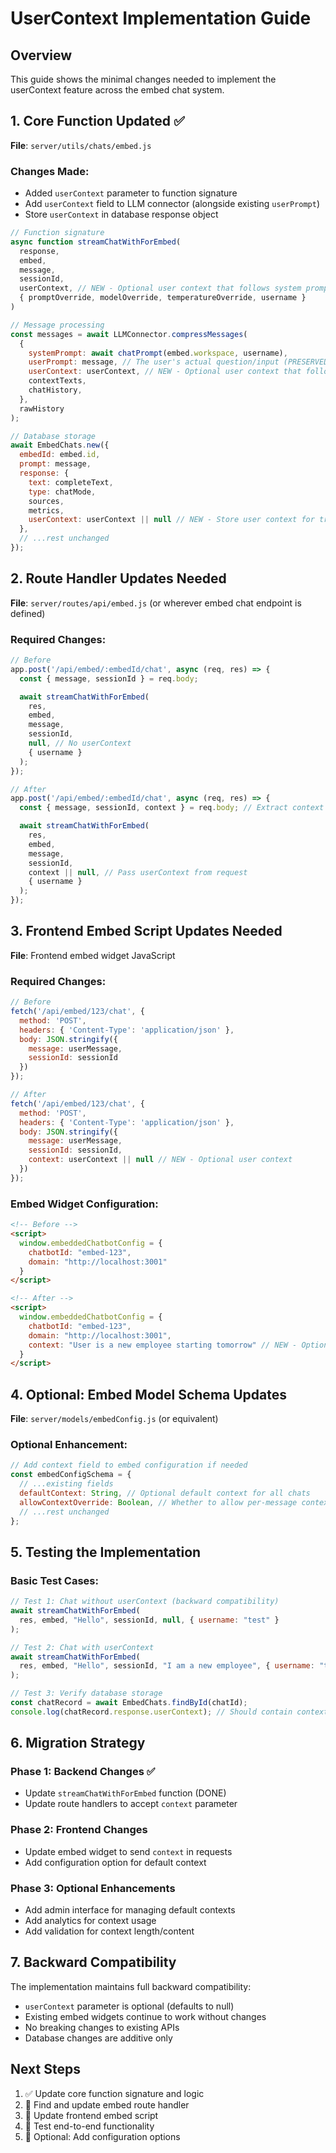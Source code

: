 # UserContext Implementation Guide

## Overview
This guide shows the minimal changes needed to implement the userContext feature across the embed chat system.

## 1. Core Function Updated ✅

**File**: `server/utils/chats/embed.js`

### Changes Made:
- Added `userContext` parameter to function signature
- Add `userContext` field to LLM connector (alongside existing `userPrompt`)
- Store `userContext` in database response object

```javascript
// Function signature
async function streamChatWithForEmbed(
  response,
  embed,
  message,
  sessionId,
  userContext, // NEW - Optional user context that follows system prompt
  { promptOverride, modelOverride, temperatureOverride, username }
)

// Message processing
const messages = await LLMConnector.compressMessages(
  {
    systemPrompt: await chatPrompt(embed.workspace, username),
    userPrompt: message, // The user's actual question/input (PRESERVED)
    userContext: userContext, // NEW - Optional user context that follows system prompt
    contextTexts,
    chatHistory,
  },
  rawHistory
);

// Database storage
await EmbedChats.new({
  embedId: embed.id,
  prompt: message,
  response: {
    text: completeText,
    type: chatMode,
    sources,
    metrics,
    userContext: userContext || null // NEW - Store user context for tracking
  },
  // ...rest unchanged
});
```

## 2. Route Handler Updates Needed

**File**: `server/routes/api/embed.js` (or wherever embed chat endpoint is defined)

### Required Changes:
```javascript
// Before
app.post('/api/embed/:embedId/chat', async (req, res) => {
  const { message, sessionId } = req.body;

  await streamChatWithForEmbed(
    res,
    embed,
    message,
    sessionId,
    null, // No userContext
    { username }
  );
});

// After
app.post('/api/embed/:embedId/chat', async (req, res) => {
  const { message, sessionId, context } = req.body; // Extract context

  await streamChatWithForEmbed(
    res,
    embed,
    message,
    sessionId,
    context || null, // Pass userContext from request
    { username }
  );
});
```

## 3. Frontend Embed Script Updates Needed

**File**: Frontend embed widget JavaScript

### Required Changes:
```javascript
// Before
fetch('/api/embed/123/chat', {
  method: 'POST',
  headers: { 'Content-Type': 'application/json' },
  body: JSON.stringify({
    message: userMessage,
    sessionId: sessionId
  })
});

// After
fetch('/api/embed/123/chat', {
  method: 'POST',
  headers: { 'Content-Type': 'application/json' },
  body: JSON.stringify({
    message: userMessage,
    sessionId: sessionId,
    context: userContext || null // NEW - Optional user context
  })
});
```

### Embed Widget Configuration:
```html
<!-- Before -->
<script>
  window.embeddedChatbotConfig = {
    chatbotId: "embed-123",
    domain: "http://localhost:3001"
  }
</script>

<!-- After -->
<script>
  window.embeddedChatbotConfig = {
    chatbotId: "embed-123",
    domain: "http://localhost:3001",
    context: "User is a new employee starting tomorrow" // NEW - Optional
  }
</script>
```

## 4. Optional: Embed Model Schema Updates

**File**: `server/models/embedConfig.js` (or equivalent)

### Optional Enhancement:
```javascript
// Add context field to embed configuration if needed
const embedConfigSchema = {
  // ...existing fields
  defaultContext: String, // Optional default context for all chats
  allowContextOverride: Boolean, // Whether to allow per-message context
  // ...rest unchanged
};
```

## 5. Testing the Implementation

### Basic Test Cases:
```javascript
// Test 1: Chat without userContext (backward compatibility)
await streamChatWithForEmbed(
  res, embed, "Hello", sessionId, null, { username: "test" }
);

// Test 2: Chat with userContext
await streamChatWithForEmbed(
  res, embed, "Hello", sessionId, "I am a new employee", { username: "test" }
);

// Test 3: Verify database storage
const chatRecord = await EmbedChats.findById(chatId);
console.log(chatRecord.response.userContext); // Should contain context or null
```

## 6. Migration Strategy

### Phase 1: Backend Changes ✅
- Update `streamChatWithForEmbed` function (DONE)
- Update route handlers to accept `context` parameter

### Phase 2: Frontend Changes
- Update embed widget to send `context` in requests
- Add configuration option for default context

### Phase 3: Optional Enhancements
- Add admin interface for managing default contexts
- Add analytics for context usage
- Add validation for context length/content

## 7. Backward Compatibility

The implementation maintains full backward compatibility:
- `userContext` parameter is optional (defaults to null)
- Existing embed widgets continue to work without changes
- No breaking changes to existing APIs
- Database changes are additive only

## Next Steps

1. ✅ Update core function signature and logic
2. 🔄 Find and update embed route handler
3. 🔄 Update frontend embed script
4. 🔄 Test end-to-end functionality
5. 🔄 Optional: Add configuration options
